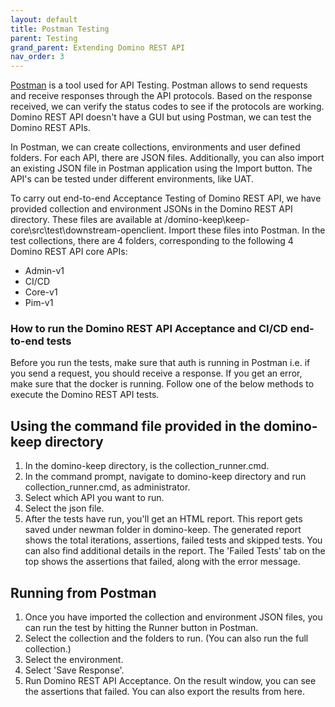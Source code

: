 ```yaml
---
layout: default
title: Postman Testing
parent: Testing
grand_parent: Extending Domino REST API
nav_order: 3
---
```


[Postman](https://www.postman.com) is a tool used for API Testing. Postman allows to send requests and receive responses through the API protocols. Based on the response received, we can verify the status codes to see if the protocols are working. Domino REST API doesn't have a GUI but using Postman, we can test the Domino REST APIs.

In Postman, we can create collections, environments and user defined folders. For each API, there are JSON files. Additionally, you can also import an existing JSON file in Postman application using the Import button. The API's can be tested under different environments, like UAT.

To carry out end-to-end Acceptance Testing of Domino REST API, we have provided collection and environment JSONs in the Domino REST API directory. These files are available at /domino-keep\keep-core\src\test\downstream-openclient. Import these files into Postman. In the test collections, there are 4 folders, corresponding to the following 4 Domino REST API core APIs:

- Admin-v1
- CI/CD
- Core-v1
- Pim-v1

### How to run the Domino REST API Acceptance and CI/CD end-to-end tests

Before you run the tests, make sure that auth is running in Postman i.e. if you send a request, you should receive a response. If you get an error, make sure that the docker is running. Follow one of the below methods to execute the Domino REST API tests.

## Using the command file provided in the domino-keep directory

1. In the domino-keep directory, is the collection_runner.cmd.
2. In the command prompt, navigate to domino-keep directory and run collection_runner.cmd, as administrator.
3. Select which API you want to run.
4. Select the json file.
5. After the tests have run, you'll get an HTML report. This report gets saved under newman folder in domino-keep.
   The generated report shows the total iterations, assertions, failed tests and skipped tests. You can also find additional details in the report. The 'Failed Tests' tab on the top shows the assertions that failed, along with the error message.

## Running from Postman

1. Once you have imported the collection and environment JSON files, you can run the test by hitting the Runner button in Postman.
2. Select the collection and the folders to run. (You can also run the full collection.)
3. Select the environment.
4. Select 'Save Response'.
5. Run Domino REST API Acceptance.
   On the result window, you can see the assertions that failed. You can also export the results from here.

